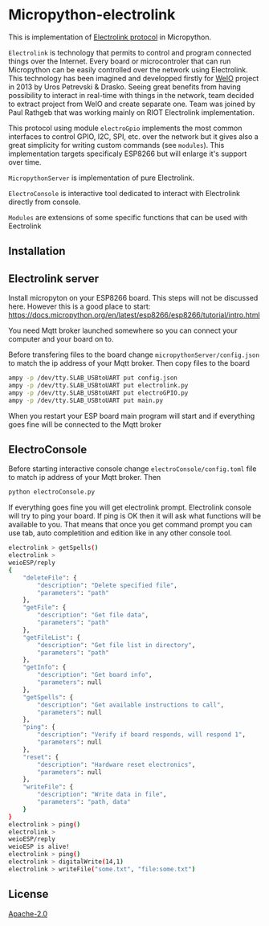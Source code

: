 # Micropython-electrolink

This is implementation of [Electrolink protocol](https://github.com/projectiota/electrolink) in Micropython.

`Electrolink` is technology that permits to control and program connected things over the Internet. Every board or microcontroler that can run Micropython can be easily controlled over the network using Electrolink.
This technology has been imagined and developped firstly for [WeIO](https://github.com/nodesign/weio) project in 2013 by Uros Petrevski & Drasko. Seeing great benefits from having possibility to interact in real-time with things in the network, team decided to extract project from WeIO and create separate one. Team was joined by Paul Rathgeb that was working mainly on RIOT Electrolink implementation.

This protocol using module `electroGpio` implements the most common interfaces to control GPIO, I2C, SPI, etc. over the network but it gives also a great simplicity for writing custom commands (see `modules`). This implementation targets specificaly ESP8266 but will enlarge it's support over time.

`MicropythonServer` is implementation of pure Electrolink.

`ElectroConsole` is interactive tool dedicated to interact with Electrolink directly from console. 

`Modules` are extensions of some specific functions that can be used with Eectrolink

## Installation

## Electrolink server
Install micropyton on your ESP8266 board. This steps will not be discussed here. However this is a good place to start: https://docs.micropython.org/en/latest/esp8266/esp8266/tutorial/intro.html

You need Mqtt broker launched somewhere so you can connect your computer and your board on to.

Before transfering files to the board change `micropythonServer/config.json` to match the ip address of your Mqtt broker. Then copy files to the board

```bash
ampy -p /dev/tty.SLAB_USBtoUART put config.json
ampy -p /dev/tty.SLAB_USBtoUART put electrolink.py
ampy -p /dev/tty.SLAB_USBtoUART put electroGPIO.py
ampy -p /dev/tty.SLAB_USBtoUART put main.py
```
When you restart your ESP board main program will start and if everything goes fine will be connected to the Mqtt broker

## ElectroConsole
Before starting interactive console change `electroConsole/config.toml` file to match ip address of your Mqtt broker.
Then

```bash
python electroConsole.py
```

If everything goes fine you will get electrolink prompt. Electrolink console will try to ping your board. If ping is OK then it will ask what functions will be available to you. That means that once you get command prompt you can use tab, auto completition and edition like in any other console tool.

```bash
electrolink > getSpells()
electrolink >
weioESP/reply
{
    "deleteFile": {
        "description": "Delete specified file", 
        "parameters": "path"
    }, 
    "getFile": {
        "description": "Get file data", 
        "parameters": "path"
    }, 
    "getFileList": {
        "description": "Get file list in directory", 
        "parameters": "path"
    }, 
    "getInfo": {
        "description": "Get board info", 
        "parameters": null
    }, 
    "getSpells": {
        "description": "Get available instructions to call", 
        "parameters": null
    }, 
    "ping": {
        "description": "Verify if board responds, will respond 1", 
        "parameters": null
    }, 
    "reset": {
        "description": "Hardware reset electronics", 
        "parameters": null
    }, 
    "writeFile": {
        "description": "Write data in file", 
        "parameters": "path, data"
    }
}
electrolink > ping()
electrolink > 
weioESP/reply
weioESP is alive!
electrolink > ping()
electrolink > digitalWrite(14,1)
electrolink > writeFile("some.txt", "file:some.txt")
```
## License 
[Apache-2.0](LICENSE)
